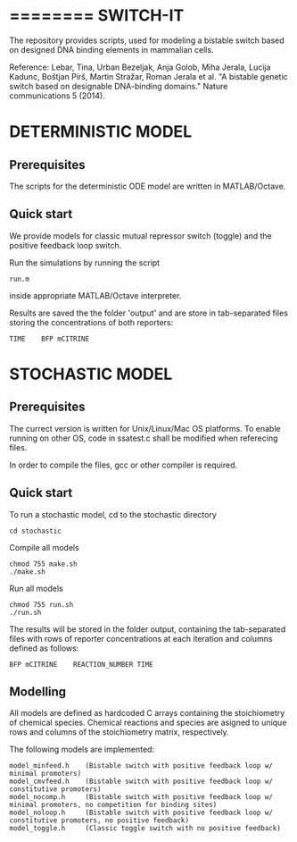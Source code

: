 ========
SWITCH-IT 
=========

The repository provides scripts, used for modeling a bistable switch based on designed DNA binding elements in mammalian cells.

Reference:
Lebar, Tina, Urban Bezeljak, Anja Golob, Miha Jerala, Lucija Kadunc, Boštjan Pirš, Martin Stražar, Roman Jerala et al. "A bistable genetic switch based on designable DNA-binding domains." Nature communications 5 (2014).


DETERMINISTIC MODEL
===================

Prerequisites
-------------
The scripts for the deterministic ODE model are written in MATLAB/Octave.

Quick start
-----------
We provide models for classic mutual repressor switch (toggle) and the positive feedback loop switch.

Run the simulations by running the script
```
run.m
```

inside appropriate MATLAB/Octave interpreter.

Results are saved the the folder 'output' and are store in tab-separated files storing the concentrations of both reporters:
```
TIME	BFP	mCITRINE
```

STOCHASTIC MODEL
================

Prerequisites
-------------
The currect version is written for Unix/Linux/Mac OS platforms.
To enable running on other OS, code in ssatest.c shall be modified when referecing files.

In order to compile the files, gcc or other compiler is required.


Quick start
-----------
To run a stochastic model, cd to the stochastic directory
```
cd stochastic
```

Compile all models
```
chmod 755 make.sh
./make.sh
```

Run all models
```
chmod 755 run.sh
./run.sh
```

The results will be stored in the folder output, containing the tab-separated files with rows of reporter concentrations at each iteration and columns defined as follows:
```
BFP	mCITRINE	REACTION_NUMBER	TIME
```

Modelling
---------
All models are defined as hardcoded C arrays containing the stoichiometry of chemical species. Chemical reactions and species are asigned to unique rows and columns of the stoichiometry matrix, respectively.

The following models are implemented:
```
model_minfeed.h    (Bistable switch with positive feedback loop w/ minimal promoters)
model_cmvfeed.h    (Bistable switch with positive feedback loop w/ constitutive promoters)
model_nocomp.h	   (Bistable switch with positive feedback loop w/ minimal promoters, no competition for binding sites)
model_noloop.h	   (Bistable switch with positive feedback loop w/ constitutive promoters, no positive feedback)
model_toggle.h     (Classic toggle switch with no positive feedback)
```

